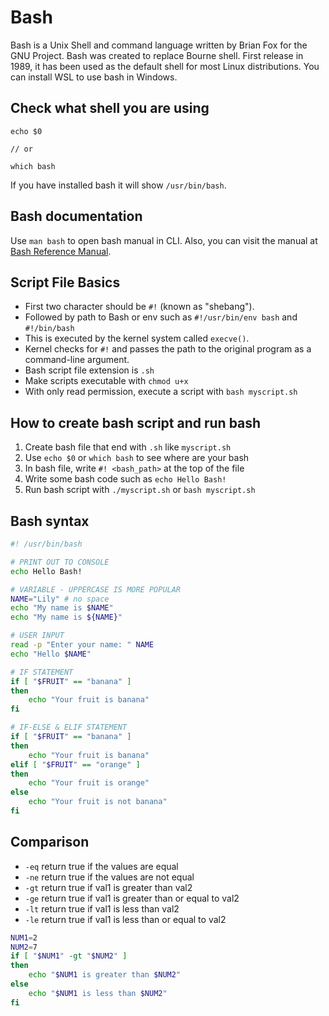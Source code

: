 # Bash

Bash is a Unix Shell and command language written by Brian Fox for the GNU Project. Bash was created to replace Bourne shell. First release in 1989, it has been used as the default shell for most Linux distributions. You can install WSL to use bash in Windows.

## Check what shell you are using

```
echo $0

// or

which bash
```

If you have installed bash it will show `/usr/bin/bash`.

## Bash documentation

Use `man bash` to open bash manual in CLI. Also, you can visit the manual at [Bash Reference Manual](https://www.gnu.org/savannah-checkouts/gnu/bash/manual/bash.html).

## Script File Basics

- First two character should be `#!` (known as "shebang").
- Followed by path to Bash or env such as `#!/usr/bin/env bash` and `#!/bin/bash`
- This is executed by the kernel system called `execve()`.
- Kernel checks for `#!` and passes the path to the original program as a command-line argument.
- Bash script file extension is `.sh`
- Make scripts executable with `chmod u+x`
- With only read permission, execute a script with `bash myscript.sh`

## How to create bash script and run bash

1. Create bash file that end with `.sh` like `myscript.sh`
2. Use `echo $0` or `which bash` to see where are your bash
3. In bash file, write `#! <bash_path>` at the top of the file
4. Write some bash code such as `echo Hello Bash!`
5. Run bash script with `./myscript.sh` or `bash myscript.sh`

## Bash syntax

```bash
#! /usr/bin/bash

# PRINT OUT TO CONSOLE
echo Hello Bash!

# VARIABLE - UPPERCASE IS MORE POPULAR
NAME="Lily" # no space
echo "My name is $NAME"
echo "My name is ${NAME}"

# USER INPUT
read -p "Enter your name: " NAME
echo "Hello $NAME"

# IF STATEMENT
if [ "$FRUIT" == "banana" ]
then
    echo "Your fruit is banana"
fi

# IF-ELSE & ELIF STATEMENT
if [ "$FRUIT" == "banana" ]
then
    echo "Your fruit is banana"
elif [ "$FRUIT" == "orange" ]
then
    echo "Your fruit is orange"
else
    echo "Your fruit is not banana"
fi
```

## Comparison

- `-eq` return true if the values are equal
- `-ne` return true if the values are not equal
- `-gt` return true if val1 is greater than val2
- `-ge` return true if val1 is greater than or equal to val2
- `-lt` return true if val1 is less than val2
- `-le` return true if val1 is less than or equal to val2

```bash
NUM1=2
NUM2=7
if [ "$NUM1" -gt "$NUM2" ]
then
    echo "$NUM1 is greater than $NUM2"
else
    echo "$NUM1 is less than $NUM2"
fi
```
